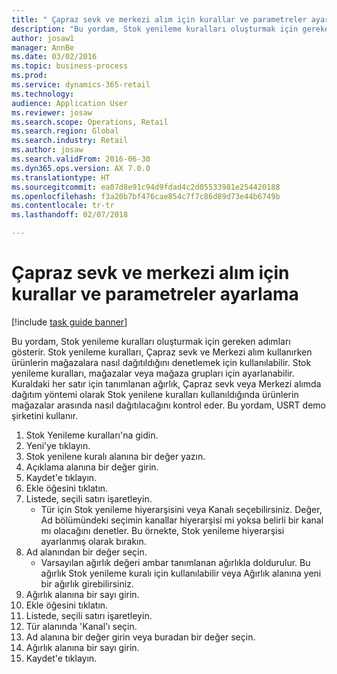 ```yaml
--- 
title: " Çapraz sevk ve merkezi alım için kurallar ve parametreler ayarlama"
description: "Bu yordam, Stok yenileme kuralları oluşturmak için gereken adımları gösterir."
author: josaw1
manager: AnnBe
ms.date: 03/02/2016
ms.topic: business-process
ms.prod: 
ms.service: dynamics-365-retail
ms.technology: 
audience: Application User
ms.reviewer: josaw
ms.search.scope: Operations, Retail
ms.search.region: Global
ms.search.industry: Retail
ms.author: josaw
ms.search.validFrom: 2016-06-30
ms.dyn365.ops.version: AX 7.0.0
ms.translationtype: HT
ms.sourcegitcommit: ea07d8e91c94d9fdad4c2d05533981e254420188
ms.openlocfilehash: f3a20b7bf476cae854c7f7c86d89d73e44b6749b
ms.contentlocale: tr-tr
ms.lasthandoff: 02/07/2018

---
```

# <a name="set-up-rules-and-parameters-for-cross-docking-and-buyers-push"></a> Çapraz sevk ve merkezi alım için kurallar ve parametreler ayarlama

[!include [task guide banner](../includes/task-guide-banner.md)]

Bu yordam, Stok yenileme kuralları oluşturmak için gereken adımları gösterir. Stok yenileme kuralları, Çapraz sevk ve Merkezi alım kullanırken ürünlerin mağazalara nasıl dağıtıldığını denetlemek için kullanılabilir. Stok yenileme kuralları, mağazalar veya mağaza grupları için ayarlanabilir. Kuraldaki her satır için tanımlanan ağırlık, Çapraz sevk veya Merkezi alımda dağıtım yöntemi olarak Stok yenilene kuralları kullanıldığında ürünlerin mağazalar arasında nasıl dağıtılacağını kontrol eder. Bu yordam, USRT demo şirketini kullanır.

1. Stok Yenileme kuralları'na gidin.
2. Yeni'ye tıklayın.
3. Stok yenilene kuralı alanına bir değer yazın.
4. Açıklama alanına bir değer girin.
5. Kaydet'e tıklayın.
6. Ekle öğesini tıklatın.
7. Listede, seçili satırı işaretleyin.
    * Tür için Stok yenileme hiyerarşisini veya Kanalı seçebilirsiniz. Değer, Ad bölümündeki seçimin kanallar hiyerarşisi mi yoksa belirli bir kanal mı olacağını denetler.  Bu örnekte, Stok yenileme hiyerarşisi ayarlanmış olarak bırakın.  
8. Ad alanından bir değer seçin.
    * Varsayılan ağırlık değeri ambar tanımlanan ağırlıkla doldurulur.  Bu ağırlık Stok yenileme kuralı için kullanılabilir veya Ağırlık alanına yeni bir ağırlık girebilirsiniz.  
9. Ağırlık alanına bir sayı girin.
10. Ekle öğesini tıklatın.
11. Listede, seçili satırı işaretleyin.
12. Tür alanında 'Kanal'ı seçin.
13. Ad alanına bir değer girin veya buradan bir değer seçin.
14. Ağırlık alanına bir sayı girin.
15. Kaydet'e tıklayın.


